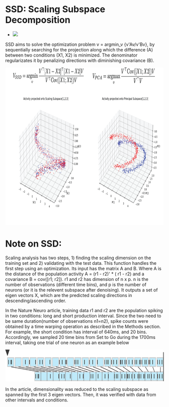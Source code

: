 # SSD: Scaling Subspace Decomposition
- <img src="https://latex.codecogs.com/gif.latex? v = \operatorname*{argmin}_{v} \frac{V^\top\matrva{A} V}{V^\top\matrva{B}V} " />

SSD aims to solve the optimization problem  v = argmin_v {v'Av/v'Bv}, by sequentially searching for the projection along which the difference (A) between two conditions (X1, X2) is minimized. The denominator regularizates it by penalizing directions with diminishing covariance (B).
<p align="center">
  <img src="ssd_pca.png" height="500" >
</p>

# Note on SSD:
Scaling analysis has two steps, 1) finding the scaling dimension on the training set and 2) validating with the test data. This function handles the first step using an optimization. Its input has the matrix A and B. Where A is the distance of the population activity A = (r1 - r2)' * ( r1 - r2) and a covariance B = cov([r1; r2]). 
 r1 and r2  has dimension of n x p. n is the number of observations (different time bins), and p is the number of neurons (or it is the relevent subspace after denoising). It outputs a set of eigen vectors X, which are the predicted scaling directions in descending/ascending order.

In the Nature Neuro article, training data r1 and r2 are the population spiking in two conditions: long and short production interval. Since the two need to be same duration(number of observations n1=n2), spike counts were obtained by a time warping operation as described in the Methods section. For example, the short condition has interval of 640ms, and 20 bins. Accordingly, we sampled 20 time bins from Set to Go  during the 1700ms interval, taking one trial of one neuron as an example below

<p align="center">
  <img src="PastedGraphic-2.png" height="100" >
</p>

In the article, dimensionality was reduced to the scaling subspace as spanned by the first 3 eigen vectors. Then, it was verified with data from other intervals and conditions.

